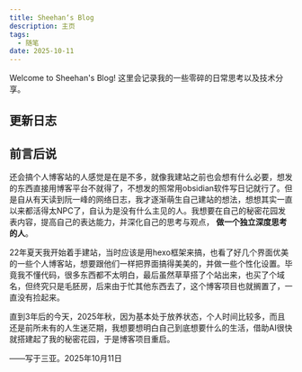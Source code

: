 ```yaml
---
title: Sheehan‘s Blog
description: 主页
tags:
  - 随笔
date: 2025-10-11
---
```

Welcome to Sheehan's Blog!
这里会记录我的一些零碎的日常思考以及技术分享。


## 更新日志


## 前言后说

还会搞个人博客站的人感觉是在是不多，就像我建站之前也会想有什么必要，想发的东西直接用博客平台不就得了，不想发的照常用obsidian软件写日记就行了。但是自从有天读到阮一峰的网络日志，我才逐渐萌生自己建站的想法，想想其实一直以来都活得太NPC了，自认为是没有什么主见的人。我想要在自己的秘密花园发表内容，提高自己的表达能力，并深化自己的思考与观点， **做一个独立深度思考的人**。

22年夏天我开始着手建站，当时应该是用hexo框架来搞，也看了好几个界面优美的一些个人博客站，想要跟他们一样把界面搞得美美的，并做一些个性化设置。毕竟我不懂代码，很多东西都不太明白，最后虽然草草搭了个站出来，也买了个域名，但终究只是毛胚房，后来由于忙其他东西去了，这个博客项目也就搁置了，一直没有捡起来。

直到3年后的今天，2025年秋，因为基本处于放养状态，个人时间比较多，而且还是前所未有的人生迷茫期，我想要想明白自己到底想要什么的生活，借助AI很快就搭建起了我的秘密花园，于是博客项目重启。

——写于三亚。2025年10月11日